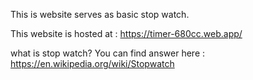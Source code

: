
This is website serves as basic stop watch.

This website is hosted at : https://timer-680cc.web.app/

what is stop watch? 
You can find answer here : https://en.wikipedia.org/wiki/Stopwatch


